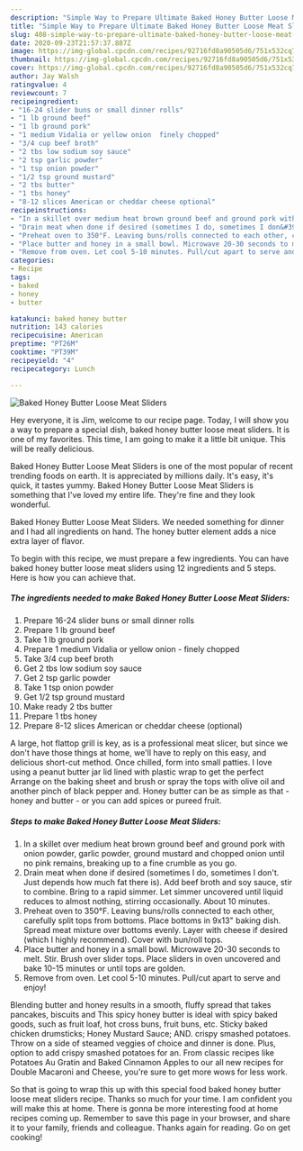 ```yaml
---
description: "Simple Way to Prepare Ultimate Baked Honey Butter Loose Meat Sliders"
title: "Simple Way to Prepare Ultimate Baked Honey Butter Loose Meat Sliders"
slug: 408-simple-way-to-prepare-ultimate-baked-honey-butter-loose-meat-sliders
date: 2020-09-23T21:57:37.887Z
image: https://img-global.cpcdn.com/recipes/92716fd8a90505d6/751x532cq70/baked-honey-butter-loose-meat-sliders-recipe-main-photo.jpg
thumbnail: https://img-global.cpcdn.com/recipes/92716fd8a90505d6/751x532cq70/baked-honey-butter-loose-meat-sliders-recipe-main-photo.jpg
cover: https://img-global.cpcdn.com/recipes/92716fd8a90505d6/751x532cq70/baked-honey-butter-loose-meat-sliders-recipe-main-photo.jpg
author: Jay Walsh
ratingvalue: 4
reviewcount: 7
recipeingredient:
- "16-24 slider buns or small dinner rolls"
- "1 lb ground beef"
- "1 lb ground pork"
- "1 medium Vidalia or yellow onion  finely chopped"
- "3/4 cup beef broth"
- "2 tbs low sodium soy sauce"
- "2 tsp garlic powder"
- "1 tsp onion powder"
- "1/2 tsp ground mustard"
- "2 tbs butter"
- "1 tbs honey"
- "8-12 slices American or cheddar cheese optional"
recipeinstructions:
- "In a skillet over medium heat brown ground beef and ground pork with onion powder, garlic powder, ground mustard and chopped onion until no pink remains, breaking up to a fine crumble as you go."
- "Drain meat when done if desired (sometimes I do, sometimes I don&#39;t. Just depends how much fat there is). Add beef broth and soy sauce, stir to combine. Bring to a rapid simmer. Let simmer uncovered until liquid reduces to almost nothing, stirring occasionally. About 10 minutes."
- "Preheat oven to 350°F. Leaving buns/rolls connected to each other, carefully split tops from bottoms. Place bottoms in 9x13&#34; baking dish. Spread meat mixture over bottoms evenly. Layer with cheese if desired (which I highly recommend). Cover with bun/roll tops."
- "Place butter and honey in a small bowl. Microwave 20-30 seconds to melt. Stir. Brush over slider tops. Place sliders in oven uncovered and bake 10-15 minutes or until tops are golden."
- "Remove from oven. Let cool 5-10 minutes. Pull/cut apart to serve and enjoy!"
categories:
- Recipe
tags:
- baked
- honey
- butter

katakunci: baked honey butter 
nutrition: 143 calories
recipecuisine: American
preptime: "PT26M"
cooktime: "PT39M"
recipeyield: "4"
recipecategory: Lunch

---
```



![Baked Honey Butter Loose Meat Sliders](https://img-global.cpcdn.com/recipes/92716fd8a90505d6/751x532cq70/baked-honey-butter-loose-meat-sliders-recipe-main-photo.jpg)

Hey everyone, it is Jim, welcome to our recipe page. Today, I will show you a way to prepare a special dish, baked honey butter loose meat sliders. It is one of my favorites. This time, I am going to make it a little bit unique. This will be really delicious.

Baked Honey Butter Loose Meat Sliders is one of the most popular of recent trending foods on earth. It is appreciated by millions daily. It's easy, it's quick, it tastes yummy. Baked Honey Butter Loose Meat Sliders is something that I've loved my entire life. They're fine and they look wonderful.

Baked Honey Butter Loose Meat Sliders. We needed something for dinner and I had all ingredients on hand. The honey butter element adds a nice extra layer of flavor.


To begin with this recipe, we must prepare a few ingredients. You can have baked honey butter loose meat sliders using 12 ingredients and 5 steps. Here is how you can achieve that.

<!--inarticleads1-->

##### The ingredients needed to make Baked Honey Butter Loose Meat Sliders:

1. Prepare 16-24 slider buns or small dinner rolls
1. Prepare 1 lb ground beef
1. Take 1 lb ground pork
1. Prepare 1 medium Vidalia or yellow onion - finely chopped
1. Take 3/4 cup beef broth
1. Get 2 tbs low sodium soy sauce
1. Get 2 tsp garlic powder
1. Take 1 tsp onion powder
1. Get 1/2 tsp ground mustard
1. Make ready 2 tbs butter
1. Prepare 1 tbs honey
1. Prepare 8-12 slices American or cheddar cheese (optional)


A large, hot flattop grill is key, as is a professional meat slicer, but since we don&#39;t have those things at home, we&#39;ll have to reply on this easy, and delicious short-cut method. Once chilled, form into small patties. I love using a peanut butter jar lid lined with plastic wrap to get the perfect Arrange on the baking sheet and brush or spray the tops with olive oil and another pinch of black pepper and. Honey butter can be as simple as that - honey and butter - or you can add spices or pureed fruit. 

<!--inarticleads2-->

##### Steps to make Baked Honey Butter Loose Meat Sliders:

1. In a skillet over medium heat brown ground beef and ground pork with onion powder, garlic powder, ground mustard and chopped onion until no pink remains, breaking up to a fine crumble as you go.
1. Drain meat when done if desired (sometimes I do, sometimes I don&#39;t. Just depends how much fat there is). Add beef broth and soy sauce, stir to combine. Bring to a rapid simmer. Let simmer uncovered until liquid reduces to almost nothing, stirring occasionally. About 10 minutes.
1. Preheat oven to 350°F. Leaving buns/rolls connected to each other, carefully split tops from bottoms. Place bottoms in 9x13&#34; baking dish. Spread meat mixture over bottoms evenly. Layer with cheese if desired (which I highly recommend). Cover with bun/roll tops.
1. Place butter and honey in a small bowl. Microwave 20-30 seconds to melt. Stir. Brush over slider tops. Place sliders in oven uncovered and bake 10-15 minutes or until tops are golden.
1. Remove from oven. Let cool 5-10 minutes. Pull/cut apart to serve and enjoy!


Blending butter and honey results in a smooth, fluffy spread that takes pancakes, biscuits and This spicy honey butter is ideal with spicy baked goods, such as fruit loaf, hot cross buns, fruit buns, etc. Sticky baked chicken drumsticks; Honey Mustard Sauce; AND. crispy smashed potatoes. Throw on a side of steamed veggies of choice and dinner is done. Plus, option to add crispy smashed potatoes for an. From classic recipes like Potatoes Au Gratin and Baked Cinnamon Apples to our all new recipes for Double Macaroni and Cheese, you&#39;re sure to get more wows for less work. 

So that is going to wrap this up with this special food baked honey butter loose meat sliders recipe. Thanks so much for your time. I am confident you will make this at home. There is gonna be more interesting food at home recipes coming up. Remember to save this page in your browser, and share it to your family, friends and colleague. Thanks again for reading. Go on get cooking!
